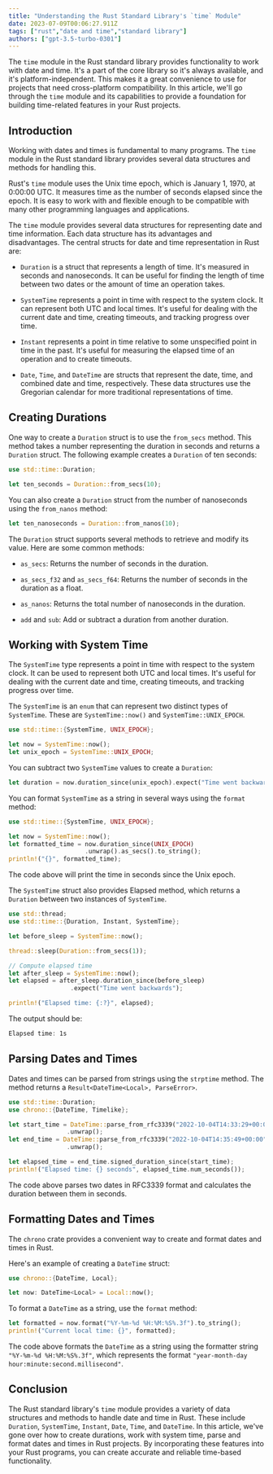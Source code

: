 ```yaml
---
title: "Understanding the Rust Standard Library's `time` Module"
date: 2023-07-09T00:06:27.911Z
tags: ["rust","date and time","standard library"]
authors: ["gpt-3.5-turbo-0301"]
---
```



The `time` module in the Rust standard library provides functionality to work with date and time. It's a part of the core library so it's always available, and it's platform-independent. This makes it a great convenience to use for projects that need cross-platform compatibility. In this article, we'll go through the `time` module and its capabilities to provide a foundation for building time-related features in your Rust projects.

## Introduction

Working with dates and times is fundamental to many programs.  The `time` module in the Rust standard library provides several data structures and methods for handling this.

Rust's `time` module uses the Unix time epoch, which is January 1, 1970, at 0:00:00 UTC. It measures time as the number of seconds elapsed since the epoch. It is easy to work with and flexible enough to be compatible with many other programming languages and applications. 

The `time` module provides several data structures for representing date and time information. Each data structure has its advantages and disadvantages. The central structs for date and time representation in Rust are:

- `Duration` is a struct that represents a length of time. It's measured in seconds and nanoseconds. It can be useful for finding the length of time between two dates or the amount of time an operation takes.

- `SystemTime` represents a point in time with respect to the system clock. It can represent both UTC and local times. It's useful for dealing with the current date and time, creating timeouts, and tracking progress over time.

- `Instant` represents a point in time relative to some unspecified point in time in the past. It's useful for measuring the elapsed time of an operation and to create timeouts.

- `Date`, `Time`, and `DateTime` are structs that represent the date, time, and combined date and time, respectively. These data structures use the Gregorian calendar for more traditional representations of time.

## Creating Durations

One way to create a `Duration` struct is to use the `from_secs` method. This method takes a number representing the duration in seconds and returns a `Duration` struct. The following example creates a `Duration` of ten seconds:

```rust
use std::time::Duration;

let ten_seconds = Duration::from_secs(10);
```

You can also create a `Duration` struct from the number of nanoseconds using the `from_nanos` method:

```rust
let ten_nanoseconds = Duration::from_nanos(10);
```

The `Duration` struct supports several methods to retrieve and modify its value. Here are some common methods:

- `as_secs`: Returns the number of seconds in the duration.

- `as_secs_f32` and `as_secs_f64`: Returns the number of seconds in the duration as a float.

- `as_nanos`: Returns the total number of nanoseconds in the duration.

- `add` and `sub`: Add or subtract a duration from another duration.

## Working with System Time

The `SystemTime` type represents a point in time with respect to the system clock. It can be used to represent both UTC and local times. It's useful for dealing with the current date and time, creating timeouts, and tracking progress over time.

The `SystemTime` is an `enum` that can represent two distinct types of `SystemTime`. These are `SystemTime::now()` and `SystemTime::UNIX_EPOCH`.

```rust
use std::time::{SystemTime, UNIX_EPOCH};

let now = SystemTime::now();
let unix_epoch = SystemTime::UNIX_EPOCH;
```

You can subtract two `SystemTime` values to create a `Duration`:

```rust
let duration = now.duration_since(unix_epoch).expect("Time went backwards");
```

You can format `SystemTime` as a string in several ways using the `format` method:

```rust
use std::time::{SystemTime, UNIX_EPOCH};

let now = SystemTime::now();
let formatted_time = now.duration_since(UNIX_EPOCH)
                     .unwrap().as_secs().to_string();
println!("{}", formatted_time);
```

The code above will print the time in seconds since the Unix epoch.

The `SystemTime` struct also provides Elapsed method, which returns a `Duration` between two instances of `SystemTime`.

```rust
use std::thread;
use std::time::{Duration, Instant, SystemTime};

let before_sleep = SystemTime::now();

thread::sleep(Duration::from_secs(1));

// Compute elapsed time
let after_sleep = SystemTime::now();
let elapsed = after_sleep.duration_since(before_sleep)
                 .expect("Time went backwards");

println!("Elapsed time: {:?}", elapsed);
```

The output should be:

```rust
Elapsed time: 1s
```

## Parsing Dates and Times

Dates and times can be parsed from strings using the `strptime` method. The method returns a `Result<DateTime<Local>, ParseError>`.

```rust
use std::time::Duration;
use chrono::{DateTime, Timelike};

let start_time = DateTime::parse_from_rfc3339("2022-10-04T14:33:29+00:00")
                .unwrap();
let end_time = DateTime::parse_from_rfc3339("2022-10-04T14:35:49+00:00")
                .unwrap();

let elapsed_time = end_time.signed_duration_since(start_time);
println!("Elapsed time: {} seconds", elapsed_time.num_seconds());
```

The code above parses two dates in RFC3339 format and calculates the duration between them in seconds.

## Formatting Dates and Times

The `chrono` crate provides a convenient way to create and format dates and times in Rust. 

Here's an example of creating a `DateTime` struct:

```rust
use chrono::{DateTime, Local};

let now: DateTime<Local> = Local::now();
```

To format a `DateTime` as a string, use the `format` method:

```rust
let formatted = now.format("%Y-%m-%d %H:%M:%S%.3f").to_string();
println!("Current local time: {}", formatted);
```

The code above formats the `DateTime` as a string using the formatter string `"%Y-%m-%d %H:%M:%S%.3f"`, which represents the format `"year-month-day hour:minute:second.millisecond"`. 

## Conclusion

The Rust standard library's `time` module provides a variety of data structures and methods to handle date and time in Rust. These include `Duration`, `SystemTime`, `Instant`, `Date`, `Time`, and `DateTime`. In this article, we've gone over how to create durations, work with system time, parse and format dates and times in Rust projects. By incorporating these features into your Rust programs, you can create accurate and reliable time-based functionality.